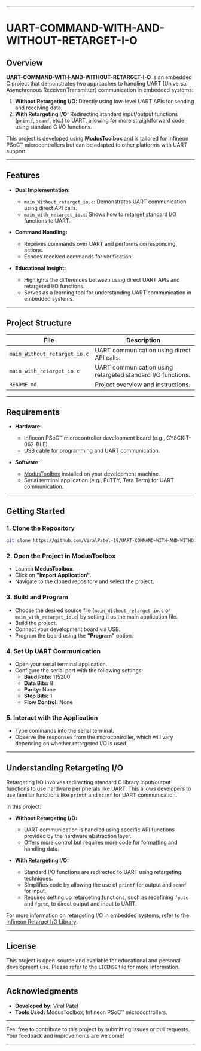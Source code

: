 
---

# UART-COMMAND-WITH-AND-WITHOUT-RETARGET-I-O

## Overview

**UART-COMMAND-WITH-AND-WITHOUT-RETARGET-I-O** is an embedded C project that demonstrates two approaches to handling UART (Universal Asynchronous Receiver/Transmitter) communication in embedded systems:

1. **Without Retargeting I/O:** Directly using low-level UART APIs for sending and receiving data.
2. **With Retargeting I/O:** Redirecting standard input/output functions (`printf`, `scanf`, etc.) to UART, allowing for more straightforward code using standard C I/O functions.

This project is developed using **ModusToolbox** and is tailored for Infineon PSoC™ microcontrollers but can be adapted to other platforms with UART support.

---

## Features

- **Dual Implementation:**
  - `main_Without_retarget_io.c`: Demonstrates UART communication using direct API calls.
  - `main_with_retarget_io.c`: Shows how to retarget standard I/O functions to UART.

- **Command Handling:**
  - Receives commands over UART and performs corresponding actions.
  - Echoes received commands for verification.

- **Educational Insight:**
  - Highlights the differences between using direct UART APIs and retargeted I/O functions.
  - Serves as a learning tool for understanding UART communication in embedded systems.

---

## Project Structure

| File                        | Description                                                  |
|-----------------------------|--------------------------------------------------------------|
| `main_Without_retarget_io.c`| UART communication using direct API calls.                   |
| `main_with_retarget_io.c`   | UART communication using retargeted standard I/O functions.  |
| `README.md`                 | Project overview and instructions.                           |

---

## Requirements

- **Hardware:**
  - Infineon PSoC™ microcontroller development board (e.g., CY8CKIT-062-BLE).
  - USB cable for programming and UART communication.

- **Software:**
  - [ModusToolbox](https://www.infineon.com/cms/en/design-support/tools/sdk/modustoolbox-software/) installed on your development machine.
  - Serial terminal application (e.g., PuTTY, Tera Term) for UART communication.

---

## Getting Started

### 1. Clone the Repository

```bash
git clone https://github.com/ViralPatel-19/UART-COMMAND-WITH-AND-WITHOUT-RETARGET-I-O.git
```

### 2. Open the Project in ModusToolbox

- Launch **ModusToolbox**.
- Click on **"Import Application"**.
- Navigate to the cloned repository and select the project.

### 3. Build and Program

- Choose the desired source file (`main_Without_retarget_io.c` or `main_with_retarget_io.c`) by setting it as the main application file.
- Build the project.
- Connect your development board via USB.
- Program the board using the **"Program"** option.

### 4. Set Up UART Communication

- Open your serial terminal application.
- Configure the serial port with the following settings:
  - **Baud Rate:** 115200
  - **Data Bits:** 8
  - **Parity:** None
  - **Stop Bits:** 1
  - **Flow Control:** None

### 5. Interact with the Application

- Type commands into the serial terminal.
- Observe the responses from the microcontroller, which will vary depending on whether retargeted I/O is used.

---

## Understanding Retargeting I/O

Retargeting I/O involves redirecting standard C library input/output functions to use hardware peripherals like UART. This allows developers to use familiar functions like `printf` and `scanf` for UART communication.

In this project:

- **Without Retargeting I/O:**
  - UART communication is handled using specific API functions provided by the hardware abstraction layer.
  - Offers more control but requires more code for formatting and handling data.

- **With Retargeting I/O:**
  - Standard I/O functions are redirected to UART using retargeting techniques.
  - Simplifies code by allowing the use of `printf` for output and `scanf` for input.
  - Requires setting up retargeting functions, such as redefining `fputc` and `fgetc`, to direct output and input to UART.

For more information on retargeting I/O in embedded systems, refer to the [Infineon Retarget I/O Library](https://github.com/Infineon/retarget-io).

---

## License

This project is open-source and available for educational and personal development use. Please refer to the `LICENSE` file for more information.

---

## Acknowledgments

- **Developed by:** Viral Patel
- **Tools Used:** ModusToolbox, Infineon PSoC™ microcontrollers.

---

Feel free to contribute to this project by submitting issues or pull requests. Your feedback and improvements are welcome!

--- 

